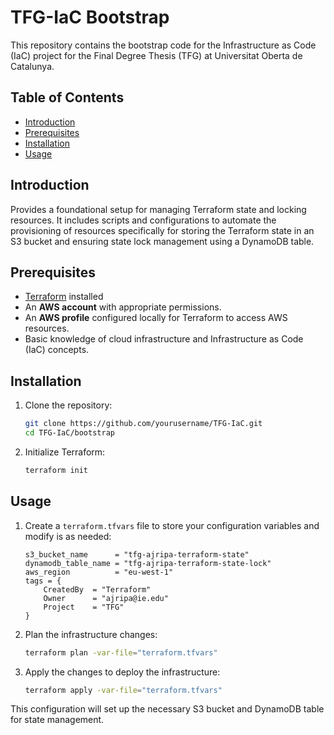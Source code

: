 # TFG-IaC Bootstrap

This repository contains the bootstrap code for the Infrastructure as Code (IaC) project for the Final Degree Thesis (TFG) at Universitat Oberta de Catalunya.

## Table of Contents

- [Introduction](#introduction)
- [Prerequisites](#prerequisites)
- [Installation](#installation)
- [Usage](#usage)

## Introduction

Provides a foundational setup for managing Terraform state and locking resources. It includes scripts and configurations to automate the provisioning of resources specifically for storing the Terraform state in an S3 bucket and ensuring state lock management using a DynamoDB table.

## Prerequisites

- [Terraform](https://www.terraform.io/downloads.html) installed
- An **AWS account** with appropriate permissions.
- An **AWS profile** configured locally for Terraform to access AWS resources.
- Basic knowledge of cloud infrastructure and Infrastructure as Code (IaC) concepts.

## Installation

1. Clone the repository:
    ```sh
    git clone https://github.com/yourusername/TFG-IaC.git
    cd TFG-IaC/bootstrap
    ```

2. Initialize Terraform:
    ```sh
    terraform init
    ```

## Usage

1. Create a `terraform.tfvars` file to store your configuration variables and modify is as needed:
    ```hcl
    s3_bucket_name      = "tfg-ajripa-terraform-state"
    dynamodb_table_name = "tfg-ajripa-terraform-state-lock"
    aws_region          = "eu-west-1"
    tags = {
        CreatedBy  = "Terraform"
        Owner      = "ajripa@ie.edu"
        Project    = "TFG"
    }
    ```

2. Plan the infrastructure changes:
    ```sh
    terraform plan -var-file="terraform.tfvars"
    ```

3. Apply the changes to deploy the infrastructure:
    ```sh
    terraform apply -var-file="terraform.tfvars"
    ```

This configuration will set up the necessary S3 bucket and DynamoDB table for state management.
